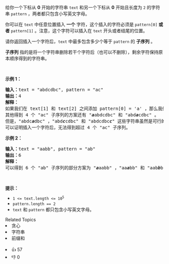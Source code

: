 <p>给你一个下标从 <strong>0</strong>&nbsp;开始的字符串&nbsp;<code>text</code>&nbsp;和另一个下标从 <strong>0</strong>&nbsp;开始且长度为 <code>2</code>&nbsp;的字符串&nbsp;<code>pattern</code>&nbsp;，两者都只包含小写英文字母。</p>

<p>你可以在 <code>text</code>&nbsp;中任意位置插入 <strong>一个</strong> 字符，这个插入的字符必须是&nbsp;<code>pattern[0]</code>&nbsp;<b>或者</b>&nbsp;<code>pattern[1]</code>&nbsp;。注意，这个字符可以插入在 <code>text</code>&nbsp;开头或者结尾的位置。</p>

<p>请你返回插入一个字符后，<code>text</code>&nbsp;中最多包含多少个等于 <code>pattern</code>&nbsp;的 <strong>子序列</strong>&nbsp;。</p>

<p><strong>子序列</strong> 指的是将一个字符串删除若干个字符后（也可以不删除），剩余字符保持原本顺序得到的字符串。</p>

<p>&nbsp;</p>

<p><strong>示例 1：</strong></p>

<pre>
<b>输入：</b>text = "abdcdbc", pattern = "ac"
<b>输出：</b>4
<strong>解释：</strong>
如果我们在 text[1] 和 text[2] 之间添加 pattern[0] = 'a' ，那么我们得到 "ab<em><strong>a</strong></em>dcdbc" 。那么 "ac" 作为子序列出现 4 次。
其他得到 4 个 "ac" 子序列的方案还有 "<em><strong>a</strong></em>abdcdbc" 和 "abd<em><strong>a</strong></em>cdbc" 。
但是，"abdc<em><strong>a</strong></em>dbc" ，"abd<em><strong>c</strong></em>cdbc" 和 "abdcdbc<em><strong>c</strong></em>" 这些字符串虽然是可行的插入方案，但是只出现了 3 次 "ac" 子序列，所以不是最优解。
可以证明插入一个字符后，无法得到超过 4 个 "ac" 子序列。
</pre>

<p><strong>示例 2：</strong></p>

<pre>
<b>输入：</b>text = "aabb", pattern = "ab"
<b>输出：</b>6
<strong>解释：</strong>
可以得到 6 个 "ab" 子序列的部分方案为 "<em><strong>a</strong></em>aabb" ，"aa<em><strong>a</strong></em>bb" 和 "aab<em><strong>b</strong></em>b" 。
</pre>

<p>&nbsp;</p>

<p><strong>提示：</strong></p>

<ul> 
 <li><code>1 &lt;= text.length &lt;= 10<sup>5</sup></code></li> 
 <li><code>pattern.length == 2</code></li> 
 <li><code>text</code> 和&nbsp;<code>pattern</code>&nbsp;都只包含小写英文字母。</li> 
</ul>

<div><div>Related Topics</div><div><li>贪心</li><li>字符串</li><li>前缀和</li></div></div><br><div><li>👍 57</li><li>👎 0</li></div>